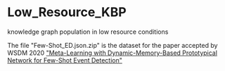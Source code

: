 # Low_Resource_KBP
knowledge graph population in low resource conditions


The file "Few-Shot_ED.json.zip" is the dataset for the paper accepted by WSDM 2020 ["Meta-Learning with Dynamic-Memory-Based Prototypical Network for Few-Shot Event Detection"](https://arxiv.org/abs/1910.11621)
